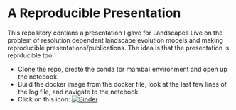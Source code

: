 # A Reproducible Presentation

This repository contians a presentation I gave for Landscapes Live on the problem of resolution dependent landscape evolution models and making reproducible presentations/publications. The idea is that the presentation is reprducible too. 

* Clone the repo, create the conda (or mamba) environment and open up the notebook.
* Build the docker image from the docker file, look at the last few lines of the log file, and navigate to the notebook.
* Click on this icon: [![Binder](https://mybinder.org/badge_logo.svg)](https://mybinder.org/v2/gh/johnjarmitage/reproducible-presentation/master)

